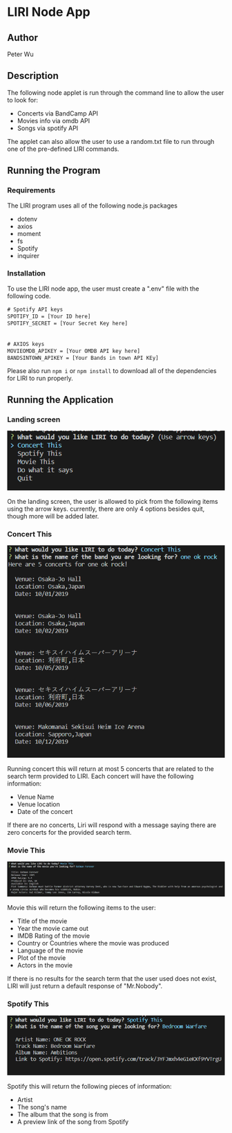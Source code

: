 # LIRI Node App

## Author

Peter Wu

## Description

The following node applet is run through the command line to allow the user to look for:

- Concerts via BandCamp API
- Movies info via omdb API
- Songs via spotify API

The applet can also allow the user to use a random.txt file to run through one of the pre-defined LIRI commands.

## Running the Program

### Requirements

The LIRI program uses all of the following node.js packages

- dotenv
- axios
- moment
- fs
- Spotify
- inquirer

### Installation

To use the LIRI node app, the user must create a ".env" file with the following code.

``` plainText
# Spotify API keys
SPOTIFY_ID = [Your ID here]
SPOTIFY_SECRET = [Your Secret Key here]


# AXIOS keys
MOVIEOMDB_APIKEY = [Your OMDB API key here]
BANDSINTOWN_APIKEY = [Your Bands in town API KEy]
```

Please also run `npm i` or `npm install` to download all of the dependencies for LIRI to run properly.

## Running the Application

### Landing screen

![liri landing](./assets/liri_list.PNG)

On the landing screen, the user is allowed to pick from the following items using the arrow keys.
currently, there are only 4 options besides quit, though more will be added later.

### Concert This

![liri concert this](./assets/liri_concert_this.PNG)

Running concert this will return at most 5 concerts that are related to the search term provided to LIRI. Each concert will have the following information:

- Venue Name
- Venue location
- Date of the concert

If there are no concerts, Liri will respond with a message saying there are zero concerts for the provided search term.

### Movie This

![liri movie this](./assets/liri_movie_this.PNG)

Movie this will return the following items to the user:

- Title of the movie
- Year the movie came out
- IMDB Rating of the movie
- Country or Countries where the movie was produced
- Language of the movie
- Plot of the movie
- Actors in the movie

If there is no results for the search term that the user used does not exist, LIRI will just return a default response of "Mr.Nobody".

### Spotify This

![liri spotify this](./assets/liri_spotify_this.PNG)

Spotify this will return the following pieces of information:

- Artist
- The song's name
- The album that the song is from
- A preview link of the song from Spotify
